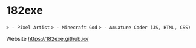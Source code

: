 # 182exe

`> - Pixel Artist`
`> - Minecraft God`
`> - Amuature Coder (JS, HTML, CSS)`

Website
https://182exe.github.io/
